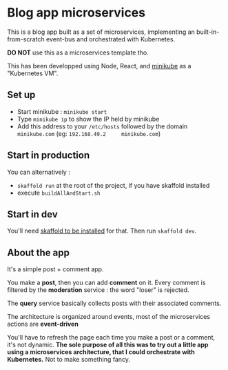 # Blog app microservices

This is a blog app built as a set of microservices, implementing an built-in-from-scratch event-bus and orchestrated with Kubernetes.

**DO NOT** use this as a microservices template tho.

This has been developped using Node, React, and [minikube](https://kubernetes.io/docs/setup/learning-environment/minikube/) as a "Kubernetes VM".

## Set up

- Start minikube : `minikube start`
- Type `minikube ip` to show the IP held by minikube
- Add this address to your `/etc/hosts` followed by the domain `minikube.com` (eg: `192.168.49.2     minikube.com`)


## Start in production

You can alternatively :

- `skaffold run` at the root of the project, if you have skaffold installed
- execute `buildAllAndStart.sh`

## Start in dev

You'll need [skaffold to be installed](https://skaffold.dev/) for that.
Then run `skaffold dev`.

## About the app

It's a simple post + comment app.

You make a **post**, then you can add **comment** on it. Every comment is filtered by the **moderation** service : the word "loser" is rejected.

The **query** service basically collects posts with their associated comments.

The architecture is organized around events, most of the microservices actions are **event-driven**

You'll have to refresh the page each time you make a post or a comment, it's not dynamic.
**The sole purpose of all this was to try out a little app using a microservices architecture, that I could orchestrate with Kubernetes.**
Not to make something fancy.
